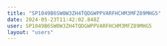 ```yaml
---
title: "SP1049B6SW0W3ZH4TQDGWPPVARFHCHM3MFZ89MHG5"
date: 2024-05-23T11:42:02.848Z
user: SP1049B6SW0W3ZH4TQDGWPPVARFHCHM3MFZ89MHG5
layout: "users"
---
```

    